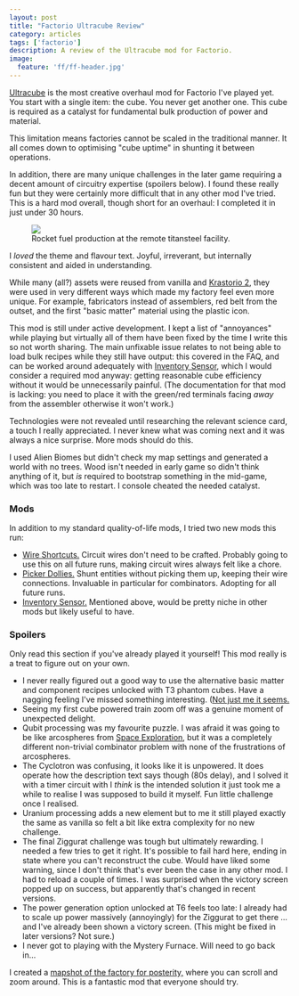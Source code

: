 ```yaml
---
layout: post
title: "Factorio Ultracube Review"
category: articles
tags: ['factorio']
description: A review of the Ultracube mod for Factorio.
image:
  feature: 'ff/ff-header.jpg'
---
```


[Ultracube](https://mods.factorio.com/mod/Ultracube) is the most creative
overhaul mod for Factorio I've played yet. You start with a single item: the
cube. You never get another one. This cube is required as a catalyst for
fundamental bulk production of power and material.

This limitation means factories cannot be scaled in the traditional manner. It
all comes down to optimising "cube uptime" in shunting it between operations.

In addition, there are many unique challenges in the later game requiring a
decent amount of circuitry expertise (spoilers below). I found these really fun
but they were certainly more difficult that in any other mod I've tried. This
is a hard mod overall, though short for an overhaul: I completed it in just
under 30 hours.

<figure>
  <img src='/images/ff/ff-base-2.jpg' />
  <figcaption>Rocket fuel production at the remote titansteel facility.</figcaption>
</figure>

I _loved_ the theme and flavour text. Joyful, irreverant, but internally
consistent and aided in understanding.

While many (all?) assets were reused from vanilla and [Krastorio
2](https://mods.factorio.com/mod/Krastorio2), they were used in very different
ways which made my factory feel even more unique. For example, fabricators
instead of assemblers, red belt from the outset, and the first "basic matter"
material using the plastic icon.

This mod is still under active development. I kept a list of "annoyances" while
playing but virtually all of them have been fixed by the time I write this so
not worth sharing. The main unfixable issue relates to not being able to load
bulk recipes while they still have output: this covered in the FAQ, and can be
worked around adequately with [Inventory
Sensor](https://mods.factorio.com/mod/Inventory%20Sensor), which I would
consider a required mod anyway: getting reasonable cube efficiency without it
would be unnecessarily painful. (The documentation for that mod is lacking: you
need to place it with the green/red terminals facing _away_ from the assembler
otherwise it won't work.)

Technologies were not revealed until researching the relevant science card, a
touch I really appreciated. I never knew what was coming next and it was always
a nice surprise. More mods should do this.

I used Alien Biomes but didn't check my map settings and generated a world with
no trees. Wood isn't needed in early game so didn't think anything of it, but
_is_ required to bootstrap something in the mid-game, which was too late to
restart. I console cheated the needed catalyst.

### Mods

In addition to my standard quality-of-life mods, I tried two new mods this run:

* [Wire Shortcuts.](https://mods.factorio.com/mod/WireShortcuts) Circuit wires
  don't need to be crafted. Probably going to use this on all future runs,
  making circuit wires always felt like a chore.
* [Picker Dollies.](https://mods.factorio.com/mod/PickerDollies) Shunt entities
  without picking them up, keeping their wire connections. Invaluable in
  particular for combinators. Adopting for all future runs.
* [Inventory Sensor.](https://mods.factorio.com/mod/Inventory%20Sensor)
  Mentioned above, would be pretty niche in other mods but likely useful to
  have.

### Spoilers

Only read this section if you've already played it yourself! This mod really is
a treat to figure out on your own.

* I never really figured out a good way to use the alternative basic matter and
  component recipes unlocked with T3 phantom cubes. Have a nagging feeling I've
  missed something interesting. ([Not just me it seems.](https://mods.factorio.com/mod/Ultracube/discussion/65cfc05d372da65e017845f7)
* Seeing my first cube powered train zoom off was a genuine moment of
  unexpected delight.
* Qubit processing was my favourite puzzle. I was afraid it was going to be
  like arcospheres from [Space
  Exploration](https://mods.factorio.com/mod/space-exploration), but it was a
  completely different non-trivial combinator problem with none of the
  frustrations of arcospheres.
* The Cyclotron was confusing, it looks like it is unpowered. It does operate
  how the description text says though (80s delay), and I solved it with a
  timer circuit with I _think_ is the intended solution it just took me a while
  to realise I was supposed to build it myself. Fun little challenge once I
  realised.
* Uranium processing adds a new element but to me it still played exactly the
  same as vanilla so felt a bit like extra complexity for no new challenge.
* The final Ziggurat challenge was tough but ultimately rewarding. I needed a
  few tries to get it right. It's possible to fail hard here, ending in state
  where you can't reconstruct the cube. Would have liked some warning, since I
  don't think that's ever been the case in any other mod. I had to reload a
  couple of times. I was surprised when the victory screen popped up on
  success, but apparently that's changed in recent versions.
* The power generation option unlocked at T6 feels too late: I already had to
  scale up power massively (annoyingly) for the Ziggurat to get there ... and
  I've already been shown a victory screen. (This might be fixed in later
  versions? Not sure.)
* I never got to playing with the Mystery Furnace. Will need to go back in...

I created a [mapshot of the factory for
posterity,](https://mapshot.xaviershay.com/ff/index.html) where you can scroll
and zoom around. This is a fantastic mod that everyone should try.



